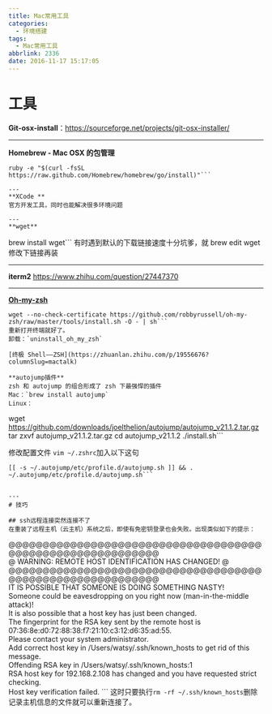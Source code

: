 ```yaml
---
title: Mac常用工具
categories:
  - 环境搭建
tags:
  - Mac常用工具
abbrlink: 2336
date: 2016-11-17 15:17:05
---
```


# 工具


**Git-osx-install**：https://sourceforge.net/projects/git-osx-installer/

---
**Homebrew - Mac OSX 的包管理**
```
ruby -e "$(curl -fsSL https://raw.github.com/Homebrew/homebrew/go/install)"```

---
**XCode **
官方开发工具，同时也能解决很多环境问题

---
**wget**
```
brew install wget```
有时遇到默认的下载链接速度十分坑爹，就 brew edit wget 修改下链接再装

---
**iterm2**
https://www.zhihu.com/question/27447370

---
**[Oh-my-zsh](https://github.com/robbyrussell/oh-my-zsh)**
```
wget --no-check-certificate https://github.com/robbyrussell/oh-my-zsh/raw/master/tools/install.sh -O - | sh```
重新打开终端就好了。
卸载：`uninstall_oh_my_zsh`

[终极 Shell——ZSH](https://zhuanlan.zhihu.com/p/19556676?columnSlug=mactalk)

**autojump插件**
zsh 和 autojump 的组合形成了 zsh 下最强悍的插件
Mac：`brew install autojump`
Linux：
```
wget https://github.com/downloads/joelthelion/autojump/autojump_v21.1.2.tar.gz
tar zxvf autojump_v21.1.2.tar.gz
cd autojump_v21.1.2
./install.sh```

修改配置文件
`vim ~/.zshrc`加入以下这句
```
[[ -s ~/.autojump/etc/profile.d/autojump.sh ]] && . ~/.autojump/etc/profile.d/autojump.sh```


---
# 技巧

## ssh远程连接突然连接不了
在重装了远程主机（云主机）系统之后，即使有免密钥登录也会失败。出现类似如下的提示：
```
@@@@@@@@@@@@@@@@@@@@@@@@@@@@@@@@@@@@@@@@@@@@@@@@@@@@@@@@@@@  
@    WARNING: REMOTE HOST IDENTIFICATION HAS CHANGED!     @  
@@@@@@@@@@@@@@@@@@@@@@@@@@@@@@@@@@@@@@@@@@@@@@@@@@@@@@@@@@@  
IT IS POSSIBLE THAT SOMEONE IS DOING SOMETHING NASTY!  
Someone could be eavesdropping on you right now (man-in-the-middle attack)!  
It is also possible that a host key has just been changed.  
The fingerprint for the RSA key sent by the remote host is  
07:36:8e:d0:72:88:38:f7:21:10:c3:12:d6:35:ad:55.  
Please contact your system administrator.  
Add correct host key in /Users/watsy/.ssh/known_hosts to get rid of this message.  
Offending RSA key in /Users/watsy/.ssh/known_hosts:1  
RSA host key for 192.168.2.108 has changed and you have requested strict checking.  
Host key verification failed.  ```
这时只要执行`rm -rf ~/.ssh/known_hosts`删除记录主机信息的文件就可以重新连接了。















